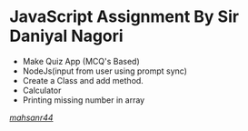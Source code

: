 # JavaScript Assignment By Sir Daniyal Nagori
-  Make Quiz App (MCQ's Based)
- NodeJs(input  from  user using prompt sync)
- Create a Class and add method.
- Calculator
- Printing missing number in array

<p> <a href="https://www.linkedin.com/in/mahsanr44"/><i> mahsanr44 <i><p>
